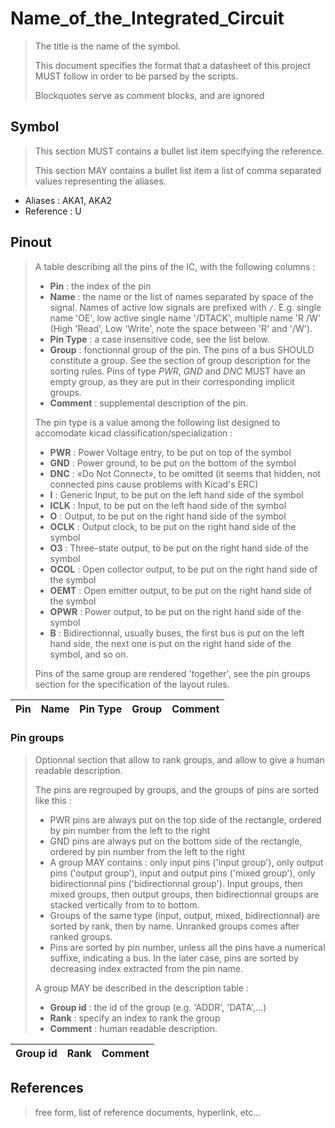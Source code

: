 # Name_of_the_Integrated_Circuit

> The title is the name of the symbol.
>
> This document specifies the format that a datasheet of this project MUST follow in order to be parsed by the scripts.
>
> Blockquotes serve as comment blocks, and are ignored


## Symbol

> This section MUST contains a bullet list item specifying the reference.
>
> This section MAY contains a bullet list item a list of comma separated values representing the aliases.

* Aliases : AKA1, AKA2
* Reference : U

## Pinout

> A table describing all the pins of the IC, with the following columns :
>
> * **Pin** : the index of the pin
> * **Name** : the name or the list of names separated by space of the signal. Names of active low signals are prefixed with `/`. E.g. single name 'OE', low active single name '/DTACK', multiple name 'R /W' (High 'Read', Low 'Write', note the space between 'R' and '/W').
> * **Pin Type** : a case insensitive code, see the list below.
> * **Group** : fonctionnal group of the pin. The pins of a bus SHOULD constitute a group. See the section of group description for the sorting rules. Pins of type *PWR*, *GND* and *DNC* MUST have an empty group, as they are put in their corresponding implicit groups.
> * **Comment** : supplemental description of the pin.
>
>
> The pin type is a value among the following list designed to accomodate kicad classification/specialization :
>
> * **PWR** : Power Voltage entry, to be put on top of the symbol
> * **GND** : Power ground, to be put on the bottom of the symbol
> * **DNC** : «Do Not Connect», to be omitted (it seems that hidden, not connected pins cause problems with Kicad's ERC)
> * **I** : Generic Input, to be put on the left hand side of the symbol
> * **ICLK** : Input, to be put on the left hand side of the symbol
> * **O** : Output, to be put on the right hand side of the symbol
> * **OCLK** : Output clock, to be put on the right hand side of the symbol
> * **O3** : Three-state output, to be put on the right hand side of the symbol
> * **OCOL** : Open collector output, to be put on the right hand side of the symbol
> * **OEMT** : Open emitter output, to be put on the right hand side of the symbol
> * **OPWR** : Power output, to be put on the right hand side of the symbol
> * **B** : Bidirectionnal, usually buses, the first bus is put on the left hand side, the next one is put on the right hand side of the symbol, and so on.
>
> Pins of the same group are rendered 'together', see the pin groups section for the specification of the layout rules.


|Pin|Name|Pin Type|Group|Comment|
|---|---|---|---|---|

### Pin groups

> Optionnal section that allow to rank groups, and allow to give a human readable description.
>
> The pins are regrouped by groups, and the groups of pins are sorted like this :
>
> * PWR pins are always put on the top side of the rectangle, ordered by pin number from the left to the right
> * GND pins are always put on the bottom side of the rectangle, ordered by pin number from the left to the right
> * A group MAY contains : only input pins ('input group'), only output pins ('output group'), input and output pins ('mixed group'), only bidirectionnal pins ('bidirectionnal group'). Input groups, then mixed groups, then output groups, then bidirectionnal groups are stacked vertically from to to bottom.
> * Groups of the same type (input, output, mixed, bidirectionnal) are sorted by rank, then by name. Unranked groups comes after ranked groups.
> * Pins are sorted by pin number, unless all the pins have a numerical suffixe, indicating a bus. In the later case, pins are sorted by decreasing index extracted from the pin name.
>
> A group MAY be described in the description table :
>
> * **Group id** : the id of the group (e.g. 'ADDR', 'DATA',...)
> * **Rank** : specify an index to rank the group
> * **Comment** : human readable description.
>
>



|Group id|Rank|Comment|
|---|---|---|


## References

> free form, list of reference documents, hyperlink, etc...
